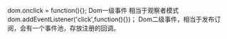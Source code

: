 dom.onclick = function(){}; Dom一级事件 相当于观察者模式
dom.addEventListener('click',function(){})； Dom二级事件，相当于发布订阅，会有一个事件池，存放注册的回调。

